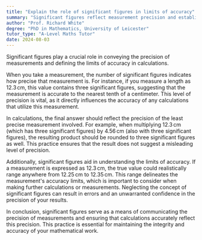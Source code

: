 ```yaml
---
title: "Explain the role of significant figures in limits of accuracy"
summary: "Significant figures reflect measurement precision and establish accuracy limits in calculations, ensuring clarity in numerical representation and enhancing the reliability of results."
author: "Prof. Richard White"
degree: "PhD in Mathematics, University of Leicester"
tutor_type: "A-Level Maths Tutor"
date: 2024-08-03
---
```


Significant figures play a crucial role in conveying the precision of measurements and defining the limits of accuracy in calculations.

When you take a measurement, the number of significant figures indicates how precise that measurement is. For instance, if you measure a length as $12.3 \, \text{cm}$, this value contains three significant figures, suggesting that the measurement is accurate to the nearest tenth of a centimeter. This level of precision is vital, as it directly influences the accuracy of any calculations that utilize this measurement.

In calculations, the final answer should reflect the precision of the least precise measurement involved. For example, when multiplying $12.3 \, \text{cm}$ (which has three significant figures) by $4.56 \, \text{cm}$ (also with three significant figures), the resulting product should be rounded to three significant figures as well. This practice ensures that the result does not suggest a misleading level of precision.

Additionally, significant figures aid in understanding the limits of accuracy. If a measurement is expressed as $12.3 \, \text{cm}$, the true value could realistically range anywhere from $12.25 \, \text{cm}$ to $12.35 \, \text{cm}$. This range delineates the measurement's accuracy limits, which is important to consider when making further calculations or measurements. Neglecting the concept of significant figures can result in errors and an unwarranted confidence in the precision of your results.

In conclusion, significant figures serve as a means of communicating the precision of measurements and ensuring that calculations accurately reflect this precision. This practice is essential for maintaining the integrity and accuracy of your mathematical work.
    